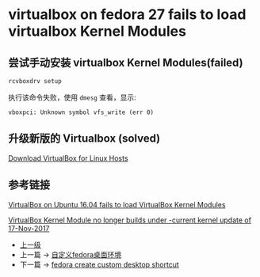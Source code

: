 # virtualbox on fedora 27 fails to load virtualbox Kernel Modules

## 尝试手动安装 virtualbox Kernel Modules(failed)
```sh
rcvboxdrv setup
```

执行该命令失败，使用 ```dmesg``` 查看，显示:

```highlight
vboxpci: Unknown symbol vfs_write (err 0)
```

## 升级新版的 Virtualbox (solved)

[Download VirtualBox for Linux Hosts](https://www.virtualbox.org/wiki/Linux_Downloads)




## 参考链接

[VirtualBox on Ubuntu 16.04 fails to load VirtualBox Kernel Modules](https://forums.virtualbox.org/viewtopic.php?f=7&t=77363&start=15)


[VirtualBox Kernel Module no longer builds under -current kernel update of 17-Nov-2017](https://www.linuxquestions.org/questions/slackware-14/virtualbox-kernel-module-no-longer-builds-under-current-kernel-update-of-17-nov-2017-a-4175617829/)
- [上一级](README.md)
- 上一篇 -> [自定义fedora桌面环境](custom_desktop_env.md)
- 下一篇 -> [fedora create custom desktop shortcut](fedoraCreateCustomDesktopShortcut.md)
